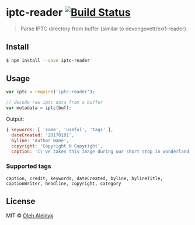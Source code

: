 # iptc-reader [![Build Status](https://travis-ci.org/oaleynik/is-heic.svg?branch=master)](https://travis-ci.org/oaleynik/is-heic)

> Parse IPTC directory from buffer (similar to devongovett/exif-reader)


## Install

```sh
$ npm install --save iptc-reader
```

## Usage

```javascript
var iptc = require('iptc-reader');

// decode raw iptc data from a buffer
var metadata = iptc(buf);
```

Output:

```javascript
{ keywords: [ 'some', 'useful', 'tags' ],
  dateCreated: '20170101',
  byline: 'Author Name',
  copyright: 'Copyright © Copyright',
  caption: 'I\'ve taken this image during our short stop in wonderland' }
```

### Supported tags

```
caption, credit, keywords, dateCreated, byline, bylineTitle, captionWriter, headline, copyright, category
```

## License

MIT © [Oleh Aleinyk](https://github.com/oaleynik)
